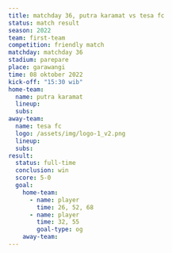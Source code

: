 ```yaml
---
title: matchday 36, putra karamat vs tesa fc
status: match result
season: 2022
team: first-team
competition: friendly match
matchday: matchday 36
stadium: parepare
place: garawangi
time: 08 oktober 2022
kick-off: "15:30 wib"
home-team:
  name: putra karamat
  lineup:
  subs:
away-team:
  name: tesa fc
  logo: /assets/img/logo-1_v2.png
  lineup:
  subs:
result:
  status: full-time
  conclusion: win
  score: 5-0
  goal:
    home-team:
      - name: player
        time: 26, 52, 68
      - name: player
        time: 32, 55
        goal-type: og
    away-team:
---
```

